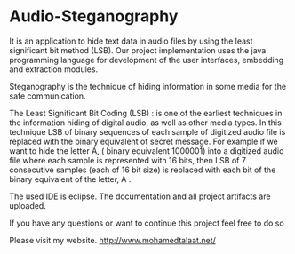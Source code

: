 # Audio-Steganography
It is an application to hide text data in audio files by using the least significant bit method (LSB). Our project implementation uses the java programming language for development of the user interfaces, embedding and extraction modules.

Steganography is the technique of hiding information in some media for the safe communication.

The Least Significant Bit Coding (LSB) : is one of the earliest techniques in the information hiding of digital audio, as well as other media types. In this technique LSB of binary sequences of each sample of digitized audio file is replaced with the binary equivalent of secret message. For example if we want to hide the letter A, ( binary equivalent 1000001) into a digitized audio file where each sample is represented with 16 bits, then LSB of 7 consecutive samples (each of 16 bit size) is replaced with each bit of the binary equivalent of the letter, A .

The used IDE is eclipse. The documentation and all project artifacts are uploaded.

If you have any questions or want to continue this project feel free to do so 

Please visit my website. http://www.mohamedtalaat.net/
